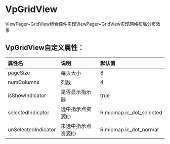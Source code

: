 # VpGridView
ViewPager+GridView组合控件实现ViewPager+GridView实现网格布局分页效果

## VpGridView自定义属性：
属性名 | 说明 | 默认值
:----------- | :----------- | :-----------
pageSize                | 每页大小               | 8
numColumns              | 列数                   | 4
isShowIndicator         | 是否显示指示器          | true
selectedIndicator       | 选中指示点资源ID        | R.mipmap.ic_dot_selected
unSelectedIndicator     | 未选中指示点资源ID      | R.mipmap.ic_dot_normal


